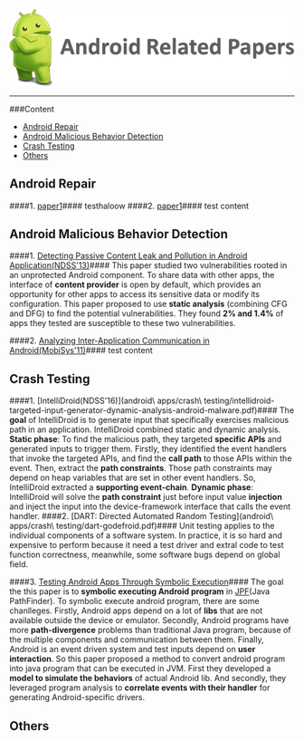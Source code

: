 ![android](others/ANDROID.png)
_______
###Content
* [Android Repair](#1)
* [Android Malicious Behavior Detection](#2)
* [Crash Testing](#3)
* [Others](#4)

<h2 id="1">Android Repair</h2>

####1. [paper1]()####
testhaloow
####2. [paper1]()####
test content



<h2 id="2">Android Malicious Behavior Detection</h2>

####1. [Detecting Passive Content Leak and Pollution in Android Application(NDSS'13)](https://www.internetsociety.org/sites/default/files/02_3_0.pdf)####
This paper studied two vulnerabilities rooted in an unprotected Android component. To share data with other apps, the interface of **content provider** is open by default, which provides an opportunity for other apps to access its sensitive data or modify its configuration. This paper proposed to use **static analysis** (combining CFG and DFG) to find the potential vulnerabilities. They found **2% and 1.4%** of apps they tested are susceptible to these two vulnerabilities.

####2. [Analyzing Inter-Application Communication in Android(MobiSys'11)](https://dl.acm.org/citation.cfm?id=2000018)####
test content


<h2 id="3">Crash Testing</h2>

####1. [IntelliDroid(NDSS'16)](android\ apps/crash\ testing/intellidroid-targeted-input-generator-dynamic-analysis-android-malware.pdf)####
The **goal** of IntelliDroid is to generate input that specifically exercises malicious path in an application. IntelliDroid combined static and dynamic analysis. **Static phase**: To find the malicious path, they targeted **specific APIs** and generated inputs to trigger them. Firstly, they identified the event handlers that invoke the targeted APIs, and find the **call path** to those APIs within the event. Then, extract the **path constraints**. Those path constraints may depend on heap variables that are set in other event handlers. So, IntelliDroid extracted a **supporting event-chain**. **Dynamic phase**: IntelliDroid will solve the **path constraint** just before input value **injection** and inject the input into the device-framework interface that calls the event handler.
####2. [DART: Directed Automated Random Testing](android\ apps/crash\ testing/dart-godefroid.pdf)####
Unit testing applies to the individual components of a software system. In practice, it is so hard and expensive to perform because it need a test driver and extral code to test function correctness, meanwhile, some software bugs depend on global field.

####3. [Testing Android Apps Through Symbolic Execution](https://dl.acm.org/citation.cfm?id=2382798)####
The goal the this paper is to **symbolic executing Android program** in [JPF](http://babelfish.arc.nasa.gov/trac/jpf/wiki/projects/jpf-symbc)(Java PathFinder). To symbolic execute android program, there are some chanlleges. Firstly, Android apps depend on a lot of **libs** that are not available outside the device or emulator. Secondly, Android programs have more **path-divergence** problems than traditional Java program, because of the multiple components and communication between them. Finally, Android is an event driven system and test inputs depend on **user interaction**. So this paper proposed a method to convert android program into java program that can be executed in JVM. First they developed a **model to simulate the behaviors** of actual Android lib. And secondly, they leveraged program analysis to **correlate events with their handler** for generating Android-specific drivers.

<h2 id="4">Others</h2>